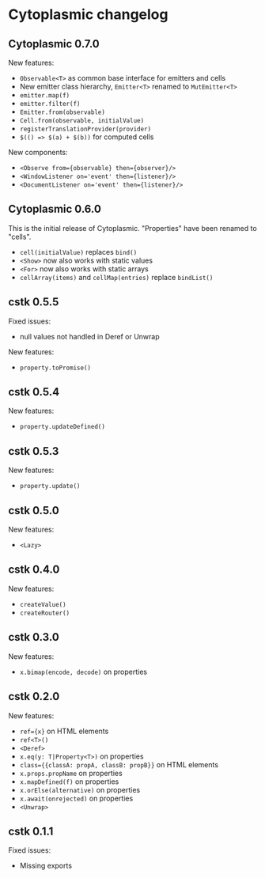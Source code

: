 # Cytoplasmic changelog

## Cytoplasmic 0.7.0

New features:

- `Observable<T>` as common base interface for emitters and cells
- New emitter class hierarchy, `Emitter<T>` renamed to `MutEmitter<T>`
- `emitter.map(f)`
- `emitter.filter(f)`
- `Emitter.from(observable)`
- `Cell.from(observable, initialValue)`
- `registerTranslationProvider(provider)`
- `$(() => $(a) + $(b))` for computed cells

New components:

- `<Observe from={observable} then={observer}/>`
- `<WindowListener on='event' then={listener}/>`
- `<DocumentListener on='event' then={listener}/>`

## Cytoplasmic 0.6.0

This is the initial release of Cytoplasmic. "Properties" have been renamed to "cells".

- `cell(initialValue)` replaces `bind()`
- `<Show>` now also works with static values
- `<For>` now also works with static arrays
- `cellArray(items)` and `cellMap(entries)` replace `bindList()`

## cstk 0.5.5

Fixed issues:

- null values not handled in Deref or Unwrap

New features:

- `property.toPromise()`

## cstk 0.5.4

New features:

- `property.updateDefined()`

## cstk 0.5.3

New features:

- `property.update()`

## cstk 0.5.0

New features:

- `<Lazy>`

## cstk 0.4.0

New features:

- `createValue()`
- `createRouter()`

## cstk 0.3.0

New features:

- `x.bimap(encode, decode)` on properties

## cstk 0.2.0

New features:

- `ref={x}` on HTML elements
- `ref<T>()`
- `<Deref>`
- `x.eq(y: T|Property<T>)` on properties
- `class={{classA: propA, classB: propB}}` on HTML elements
- `x.props.propName` on properties
- `x.mapDefined(f)` on properties
- `x.orElse(alternative)` on properties
- `x.await(onrejected)` on properties
- `<Unwrap>`

## cstk 0.1.1

Fixed issues:

- Missing exports
